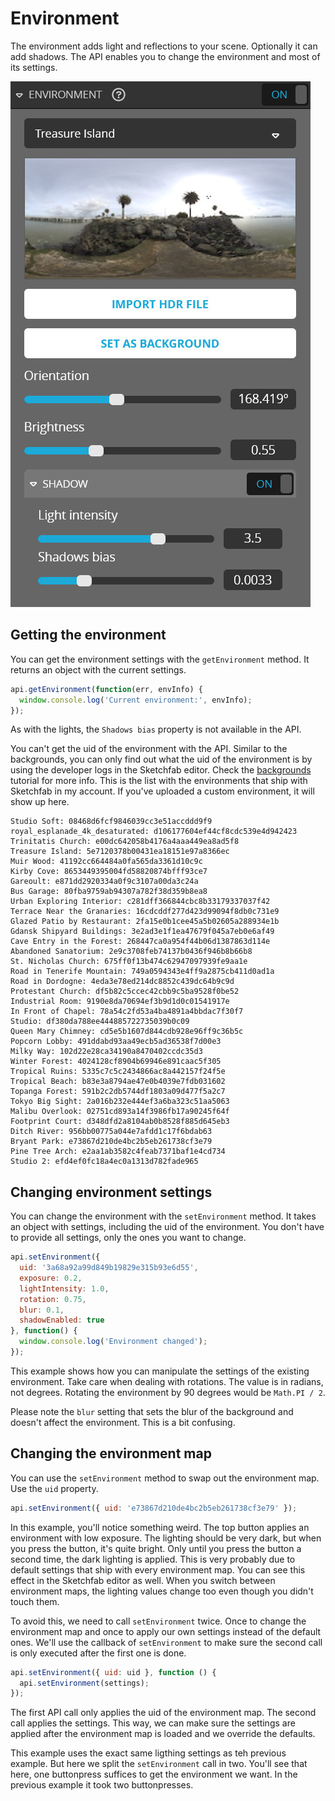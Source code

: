 <script setup>
import CodePenEmbed from '../../components/CodePenEmbed.vue'
</script>

# Environment

The environment adds light and reflections to your scene. Optionally it can add shadows. The API enables you to change the environment and most of its settings. 

![environment settings](./studio-environment.jpg)

## Getting the environment

You can get the environment settings with the `getEnvironment` method. It returns an object with the current settings. 

```js
api.getEnvironment(function(err, envInfo) {
  window.console.log('Current environment:', envInfo);
});
```

<CodePenEmbed id="xxmRrva/435e6227fe040d22850aae40a6bf28e8" tab="result" />

As with the lights, the `Shadows bias` property is not available in the API.

You can't get the uid of the environment with the API. Similar to the backgrounds, you can only find out what the uid of the environment is by using the developer logs in the Sketchfab editor. Check the [backgrounds](/guide/studio/background#image) tutorial for more info. This is the list with the environments that ship with Sketchfab in my account. If you've uploaded a custom environment, it will show up here.

```
Studio Soft: 08468d6fcf9846039cc3e51accddd9f9
royal_esplanade_4k_desaturated: d106177604ef44cf8cdc539e4d942423
Trinitatis Church: e00dc642058b4176a4aaa449ea8ad5f8
Treasure Island: 5e7120378b00431ea18151e97a8366ec
Muir Wood: 41192cc664484a0fa565da3361d10c9c
Kirby Cove: 8653449395004fd58820874bfff93ce7
Gareoult: e871dd2920334a0f9c3107a00da3c24a
Bus Garage: 80fba9759ab94307a782f38d359b8ea8
Urban Exploring Interior: c281dff366844cbc8b33179337037f42
Terrace Near the Granaries: 16cdcddf277d423d99094f8db0c731e9
Glazed Patio by Restaurant: 2fa15e0b1cee45a5b02605a288934e1b
Gdansk Shipyard Buildings: 3e2ad3e1f1ea47679f045a7eb0e6af49
Cave Entry in the Forest: 268447ca0a954f44b06d1387863d114e
Abandoned Sanatorium: 2e9c3708feb74137b0436f946b8b66b8
St. Nicholas Church: 675ff0f13b474c62947097939fe9aa1e
Road in Tenerife Mountain: 749a0594343e4ff9a2875cb411d0ad1a
Road in Dordogne: 4eda3e78ed214dc8852c439dc64b9c9d
Protestant Church: df5b82c5ccec42cbb9c5ba9528f0be52
Industrial Room: 9190e8da70694ef3b9d1d0c01541917e
In Front of Chapel: 78a54c2fd53a4ba4891a4bbdac7f30f7
Studio: df380da788ee444885722735039b0c09
Queen Mary Chimney: cd5e5b1607d844cdb928e96ff9c36b5c
Popcorn Lobby: 491ddabd93aa49ecb5ad36538f7d00e3
Milky Way: 102d22e28ca34190a8470402ccdc35d3
Winter Forest: 4024128cf8904b69946e891caac5f305
Tropical Ruins: 5335c7c5c2434866ac8a442157f24f5e
Tropical Beach: b83e3a8794ae47e0b4039e7fdb031602
Topanga Forest: 591b2c2db5744df1803a09d477f5a2c7
Tokyo Big Sight: 2a016b232e444ef3a6ba323c51aa5063
Malibu Overlook: 02751cd893a14f3986fb17a90245f64f
Footprint Court: d348dfd2a8104ab0b8528f885d645eb3
Ditch River: 956bb00775a044e7afdd1c17f6bdab63
Bryant Park: e73867d210de4bc2b5eb261738cf3e79
Pine Tree Arch: e2aa1ab3582c4feab7371baf1e4cd734
Studio 2: efd4ef0fc18a4ec0a1313d782fade965
```

## Changing environment settings

You can change the environment with the `setEnvironment` method. It takes an object with settings, including the uid of the environment. You don't have to provide all settings, only the ones you want to change. 

```js
api.setEnvironment({
  uid: '3a68a92a99d849b19829e315b93e6d55',
  exposure: 0.2,
  lightIntensity: 1.0,
  rotation: 0.75,
  blur: 0.1,
  shadowEnabled: true
}, function() {
  window.console.log('Environment changed');
});
```

<CodePenEmbed id="QWzGMwd/582f810ff6a4f6f908f2328722de1238" tab="result" />

This example shows how you can manipulate the settings of the existing environment. Take care when dealing with rotations. The value is in radians, not degrees. Rotating the environment by 90 degrees would be `Math.PI / 2`.

Please note the `blur` setting that sets the blur of the background and doesn't affect the environment. This is a bit confusing.

## Changing the environment map

You can use the `setEnvironment` method to swap out the environment map. Use the `uid` property.

```js
api.setEnvironment({ uid: 'e73867d210de4bc2b5eb261738cf3e79' });
```

<CodePenEmbed id="xxmgWxE/58d72b75ed177e4ab5b144d448b9b617" tab="result" />

In this example, you'll notice something weird. The top button applies an environment with low exposure. The lighting should be very dark, but when you press the button, it's quite bright. Only until you press the button a second time, the dark lighting is applied. This is very probably due to default settings that ship with every environment map. You can see this effect in the Sketchfab editor as well. When you switch between environment maps, the lighting values change too even though you didn't touch them.

To avoid this, we need to call `setEnvironment` twice. Once to change the environment map and once to apply our own settings instead of the default ones. We'll use the callback of `setEnvironment` to make sure the second call is only executed after the first one is done.

```js
api.setEnvironment({ uid: uid }, function () {
  api.setEnvironment(settings);
});
```

The first API call only applies the uid of the environment map. The second call applies the settings. This way, we can make sure the settings are applied after the environment map is loaded and we override the defaults.

<CodePenEmbed id="GRPrxNB/6110888b69ae520e2ad33e07fbdfb352" tab="result" />

This example uses the exact same ligthing settings as teh previous example. But here we split the `setEnvironment` call in two. You'll see that here, one buttonpress suffices to get the environment we want. In the previous example it took two buttonpresses.